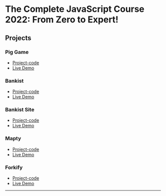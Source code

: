 # The Complete JavaScript Course 2022: From Zero to Expert!
## Projects
### Pig Game
- [Project-code](./Pig-Game)
- [Live Demo](https://saber-game-2.netlify.app)
### Bankist
- [Project-code]()
- [Live Demo]()
### Bankist Site
- [Project-code]()
- [Live Demo]()
### Mapty
- [Project-code]()
- [Live Demo]()
### Forkify
- [Project-code]()
- [Live Demo]()
---
